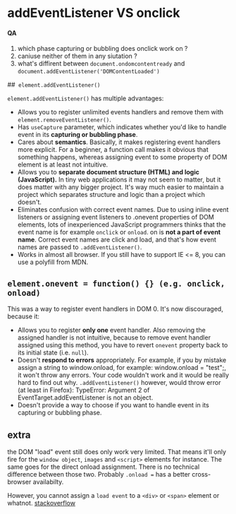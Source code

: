 
# addEventListener VS onclick

#### QA
1. which phase capturing or bubbling does onclick work on ?
2. caniuse neither of them in any siutation ?
3. what's diffirent between `document.ondomcontentready` and `document.addEventListener('DOMContentLoaded')`

##` element.addEventListener()`

`element.addEventListener()` has multiple advantages:

+ Allows you to register unlimited events handlers and remove them with `element.removeEventListener()`.
+ Has `useCapture` parameter, which indicates whether you'd like to handle event in its **capturing or bubbling phase**.
+ Cares about **semantics**. Basically, it makes registering event handlers more explicit. For a beginner, a function call makes it obvious that something happens, whereas assigning event to some property of DOM element is at least not intuitive.
+ Allows you to **separate document structure (HTML) and logic (JavaScript).** In tiny web applications it may not seem to matter, but it does matter with any bigger project. It's way much easier to maintain a project which separates structure and logic than a project which doesn't.
+ Eliminates confusion with correct event names. Due to using inline event listeners or assigning event listeners to .onevent properties of DOM elements, lots of inexperienced JavaScript programmers thinks that the event name is for example `onclick` or `onload`. on is **not a part of event name**. Correct event names are click and load, and that's how event names are passed to `.addEventListener()`.
+ Works in almost all browser. If you still have to support IE <= 8, you can use a polyfill from MDN.


## `element.onevent = function() {} (e.g. onclick, onload)`

This was a way to register event handlers in DOM 0. It's now discouraged, because it:

+ Allows you to register **only one** event handler. Also removing the assigned handler is not intuitive, because to remove event handler assigned using this method, you have to revert `onevent` property back to its initial state (i.e. `null`).
+ Doesn't **respond to errors** appropriately. For example, if you by mistake assign a string to window.onload, for example: window.onload = "test";, it won't throw any errors. Your code wouldn't work and it would be really hard to find out why. `.addEventListener()` however, would throw error (at least in Firefox): TypeError: Argument 2 of EventTarget.addEventListener is not an object.
+ Doesn't provide a way to choose if you want to handle event in its capturing or bubbling phase.




## extra
the DOM "load" event still does only work very limited. That means it'll only fire for the `window object`, `images` and `<script>` elements for instance. The same goes for the direct onload assignment. There is no technical difference between those two. Probably `.onload =` has a better cross-browser availabilty.

However, you cannot assign a `load event` to a `<div>` or `<span>` element or whatnot.
[stackoverflow](https://stackoverflow.com/questions/6348494/addeventlistener-vs-onclick)